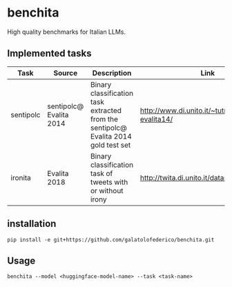 # benchita

High quality benchmarks for Italian LLMs.

## Implemented tasks

| Task      | Source                     | Description                                                                            | Link                                                 | Quality |
|-----------|----------------------------|----------------------------------------------------------------------------------------|------------------------------------------------------|---------|
| sentipolc | sentipolc@<br>Evalita 2014 | Binary classification task extracted from the sentipolc@<br>Evalita 2014 gold test set | http://www.di.unito.it/~tutreeb/sentipolc-evalita14/ | gold    |
| ironita   | Evalita 2018               | Binary classification task of tweets with or without irony                             | http://twita.di.unito.it/dataset/ironita             | gold    |

## installation

```
pip install -e git+https://github.com/galatolofederico/benchita.git
```

## Usage

`benchita --model <huggingface-model-name> --task <task-name>`